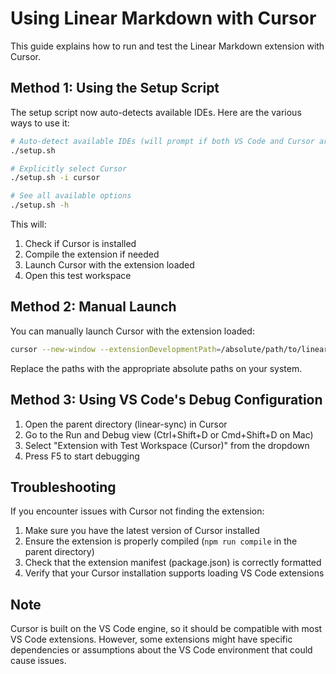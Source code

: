 # Using Linear Markdown with Cursor

This guide explains how to run and test the Linear Markdown extension with Cursor.

## Method 1: Using the Setup Script

The setup script now auto-detects available IDEs. Here are the various ways to use it:

```bash
# Auto-detect available IDEs (will prompt if both VS Code and Cursor are available)
./setup.sh

# Explicitly select Cursor
./setup.sh -i cursor

# See all available options
./setup.sh -h
```

This will:

1. Check if Cursor is installed
2. Compile the extension if needed
3. Launch Cursor with the extension loaded
4. Open this test workspace

## Method 2: Manual Launch

You can manually launch Cursor with the extension loaded:

```bash
cursor --new-window --extensionDevelopmentPath=/absolute/path/to/linear-sync /absolute/path/to/linear-sync/test-workspace
```

Replace the paths with the appropriate absolute paths on your system.

## Method 3: Using VS Code's Debug Configuration

1. Open the parent directory (linear-sync) in Cursor
2. Go to the Run and Debug view (Ctrl+Shift+D or Cmd+Shift+D on Mac)
3. Select "Extension with Test Workspace (Cursor)" from the dropdown
4. Press F5 to start debugging

## Troubleshooting

If you encounter issues with Cursor not finding the extension:

1. Make sure you have the latest version of Cursor installed
2. Ensure the extension is properly compiled (`npm run compile` in the parent directory)
3. Check that the extension manifest (package.json) is correctly formatted
4. Verify that your Cursor installation supports loading VS Code extensions

## Note

Cursor is built on the VS Code engine, so it should be compatible with most VS Code extensions. However, some extensions might have specific dependencies or assumptions about the VS Code environment that could cause issues.
